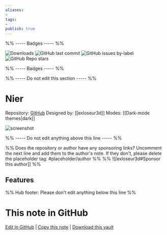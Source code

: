 ```yaml
---
aliases:
- 
tags: 
- 
publish: true
---
```


%% ----- Badges ----- %%

![Downloads](https://img.shields.io/badge/downloads-4254-573E7A?style=for-the-badge&logo=)
![GitHub last commit](https://img.shields.io/github/last-commit/exloseur3d/nier-theme?color=573E7A&label=last%20update&logo=github&style=for-the-badge)
![GitHub issues by-label](https://img.shields.io/github/issues/exloseur3d/nier-theme/help%20wanted?color=573E7A&logo=github&style=for-the-badge) 
![GitHub Repo stars](https://img.shields.io/github/stars/exloseur3d/nier-theme?color=573E7A&logo=github&style=for-the-badge)

%% ----- Badges ----- %%

%% ----- Do not edit this section ----- %%

# Nier

Repository: [GitHub](https://github.com/exloseur3d/nier-theme)
Designed by: [[exloseur3d]]
Modes: [[Dark-mode themes|dark]]



![screenshot](https://github.com/exloseur3d/nier-theme/raw/HEAD/preview_Nier_theme.png)

%% ----- Do not edit anything above this line ----- %% 

%% Does the repository or author have any sponsoring links? Uncomment the next line and add them to the author's note. If they don't, please delete the placeholder tag: #placeholder/author %%
%% ![[exloseur3d#Sponsor this author]] %%


## Features



%% Hub footer: Please don't edit anything below this line %%

# This note in GitHub

<span class="git-footer">[Edit In GitHub](https://github.dev/obsidian-community/obsidian-hub/blob/main/02%20-%20Community%20Expansions/02.05%20All%20Community%20Expansions/Themes/Nier.md "git-hub-edit-note") | [Copy this note](https://raw.githubusercontent.com/obsidian-community/obsidian-hub/main/02%20-%20Community%20Expansions/02.05%20All%20Community%20Expansions/Themes/Nier.md "git-hub-copy-note") | [Download this vault](https://github.com/obsidian-community/obsidian-hub/archive/refs/heads/main.zip "git-hub-download-vault") </span>
